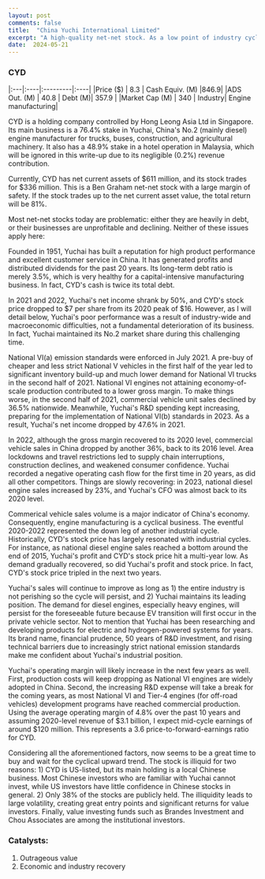 ```yaml
---
layout: post
comments: false
title:  "China Yuchi International Limited"
excerpt: "A high-quality net-net stock. As a low point of industry cycle, now is a good time to buy."
date:  2024-05-21 
---
```

### **CYD**

|:---|:----|:---------|:----|
|Price ($) | 8.3 | Cash Equiv. (M) |846.9|
|ADS Out. (M) | 40.8 | Debt (M)| 357.9 |
|Market Cap (M) | 340 | Industry| Engine manufacturing|

CYD is a holding company controlled by Hong Leong Asia Ltd in Singapore. Its main business is a 76.4% stake in Yuchai, China's No.2 (mainly diesel) engine manufacturer for trucks, buses, construction, and agricultural machinery. It also has a 48.9% stake in a hotel operation in Malaysia, which will be ignored in this write-up due to its negligible (0.2%) revenue contribution.

Currently, CYD has net current assets of $611 million, and its stock trades for $336 million. This is a Ben Graham net-net stock with a large margin of safety. If the stock trades up to the net current asset value, the total return will be 81%.

Most net-net stocks today are problematic: either they are heavily in debt, or their businesses are unprofitable and declining. Neither of these issues apply here: 

Founded in 1951, Yuchai has built a reputation for high product performance and excellent customer service in China. It has generated profits and distributed dividends for the past 20 years. Its long-term debt ratio is merely 3.5%, which is very healthy for a capital-intensive manufacturing business. In fact, CYD's cash is twice its total debt.

In 2021 and 2022, Yuchai's net income shrank by 50%, and CYD's stock price dropped to $7 per share from its 2020 peak of $16. However, as I will detail below, Yuchai's poor performance was a result of industry-wide and macroeconomic difficulties, not a fundamental deterioration of its business. In fact, Yuchai maintained its No.2 market share during this challenging time.

National VI(a) emission standards were enforced in July 2021. A pre-buy of cheaper and less strict National V vehicles in the first half of the year led to significant inventory build-up and much lower demand for National VI trucks in the second half of 2021. National VI engines not attaining economy-of-scale production contributed to a lower gross margin. To make things worse, in the second half of 2021, commercial vehicle unit sales declined by 36.5% nationwide. Meanwhile, Yuchai's R&D spending kept increasing, preparing for the implementation of National VI(b) standards in 2023. As a result, Yuchai's net income dropped by 47.6% in 2021.

In 2022, although the gross margin recovered to its 2020 level, commercial vehicle sales in China dropped by another 36%, back to its 2016 level. Area lockdowns and travel restrictions led to supply chain interruptions, construction declines, and weakened consumer confidence. Yuchai recorded a negative operating cash flow for the first time in 20 years, as did all other competitors. Things are slowly recovering: in 2023, national diesel engine sales increased by 23%, and Yuchai's CFO was almost back to its 2020 level.

Commerical vehicle sales volume is a major indicator of China's economy. Consequently, engine manufacturing is a cyclical business. The eventful 2020-2022 represented the down leg of another industrial cycle. Historically, CYD's stock price has largely resonated with industrial cycles. For instance, as national diesel engine sales reached a bottom around the end of 2015, Yuchai's profit and CYD's stock price hit a multi-year low. As demand gradually recovered, so did Yuchai's profit and stock price. In fact, CYD's stock price tripled in the next two years.

Yuchai's sales will continue to improve as long as 1) the entire industry is not perishing so the cycle will persist, and 2) Yuchai maintains its leading position. The demand for diesel engines, especially heavy engines, will persist for the foreseeable future because EV transition will first occur in the private vehicle sector. Not to mention that Yuchai has been researching and developing products for electric and hydrogen-powered systems for years. Its brand name, financial prudence, 50 years of R&D investment, and rising technical barriers due to increasingly strict national emission standards make me confident about Yuchai's industrial position.

Yuchai's operating margin will likely increase in the next few years as well. First, production costs will keep dropping as National VI engines are widely adopted in China. Second, the increasing R&D expense will take a break for the coming years, as most National VI and Tier-4 engines (for off-road vehicles) development programs have reached commercial production. Using the average operating margin of 4.8% over the past 10 years and assuming 2020-level revenue of $3.1 billion, I expect mid-cycle earnings of around $120 million. This represents a 3.6 price-to-forward-earnings ratio for CYD.

Considering all the aforementioned factors, now seems to be a great time to buy and wait for the cyclical upward trend. The stock is illiquid for two reasons: 1) CYD is US-listed, but its main holding is a local Chinese business. Most Chinese investors who are familiar with Yuchai cannot invest, while US investors have little confidence in Chinese stocks in general. 2) Only 38% of the stocks are publicly held. The illiquidity leads to large volatility, creating great entry points and significant returns for value investors. Finally, value investing funds such as Brandes Investment and Chou Associates are among the institutional investors.

### Catalysts:
1. Outrageous value
2. Economic and industry recovery 